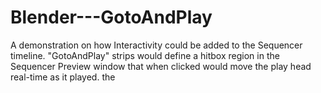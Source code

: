 # Blender---GotoAndPlay
A demonstration on how Interactivity could be added  to the Sequencer timeline. "GotoAndPlay" strips would define a hitbox region in the Sequencer Preview window that when clicked would  move the play head real-time as it played. the 
